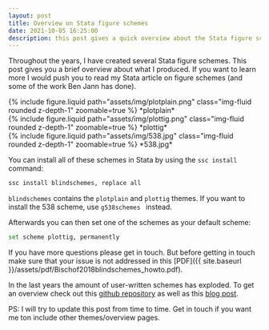 ```yaml
---
layout: post
title: Overview on Stata figure schemes  
date: 2021-10-05 16:25:00
description: this post gives a quick overview about the Stata figure schemes I've produced over the years
---
```


Throughout the years, I have created several Stata figure schemes. This post gives you a brief overview about what I produced. If you want to learn more I would push you to read my Stata article on figure schemes (and some of the work Ben Jann has done). 


<div class="row mt-3">
    <div class="col-sm mt-3 mt-md-0">
        {% include figure.liquid path="assets/img/plotplain.png" class="img-fluid rounded z-depth-1" zoomable=true %}
        *plotplain*
    </div>
    <div class="col-sm mt-3 mt-md-0">
        {% include figure.liquid path="assets/img/plottig.png" class="img-fluid rounded z-depth-1" zoomable=true %}
        *plottig*
    </div>
    <div class="col-sm mt-3 mt-md-0">
        {% include figure.liquid path="assets/img/538.jpg" class="img-fluid rounded z-depth-1" zoomable=true %}
        *538.jpg*
    </div>
</div>


You can install all of these schemes in Stata by using the `ssc install` command: 
```bash
ssc install blindschemes, replace all 
```
`blindschemes` contains the `plotplain` and `plottig` themes. If you want to install the 538 scheme, use `g538schemes ` instead. 

Afterwards you can then set one of the schemes as your default scheme: 
```bash
set scheme plottig, permanently
```

If you have more questions please get in touch. But before getting in touch make sure that your issue is not addressed in this [PDF]({{ site.baseurl }}/assets/pdf/Bischof2018blindschemes_howto.pdf).

In the last years the amount of user-written schemes has exploded. To get an overview check out this <a href="https://github.com/asjadnaqvi/Stata-schemes">github repository</a> as well as this <a href="https://medium.com/the-stata-guide/stata-schemes-5ef99d099585">blog post</a>.

PS: I will try to update this post from time to time. Get in touch if you want me ton include other themes/overview pages. 

